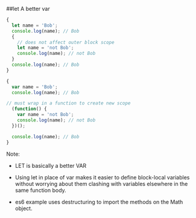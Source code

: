 ##let
A better var
<!-- .element class="small" -->

```js
{
  let name = 'Bob';
  console.log(name); // Bob
  {
    // does not affect outer block scope
    let name = 'not Bob';
    console.log(name); // not Bob
  }
  console.log(name); // Bob
}
```
```js
{
  var name = 'Bob';
  console.log(name); // Bob

// must wrap in a function to create new scope
  (function() {
    var name = 'not Bob';
    console.log(name); // not Bob
  })();

  console.log(name); // Bob
}
```

Note:
- LET is basically a better VAR

- Using let in place of var makes it easier to define block-local variables without worrying about them clashing with variables elsewhere in the same function body.

- es6 example uses destructuring to import the methods on the Math object.
